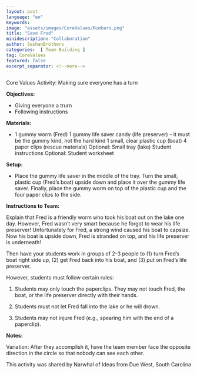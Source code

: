 ```yaml
---
layout: post
language: "en"
keywords:
image: "assets/images/CoreValues/Numbers.png"
title: "Save Fred"
minidescription: "Collaboration"
author: SeshanBrothers
categories:  [ Team Building ]
tag: CoreValues
featured: false
excerpt_separator: <!--more-->
---
```


Core Values Activity:  Making sure everyone has a turn
<!--more-->

<b>Objectives:</b>
- Giving everyone a trurn
- Following instructions

<b>Materials:</b>
- 1 gummy worm (Fred)
1 gummy life saver candy (life preserver) – it must be the gummy kind, not the hard kind
1 small, clear plastic cup (boat)
4 paper clips (rescue materials)
Optional: Small tray (lake)
Student instructions
Optional: Student worksheet

<b>Setup:</b>
- Place the gummy life saver in the middle of the tray. Turn the small, plastic cup (Fred’s boat) upside down and place it over the gummy life saver. Finally, place the gummy worm on top of the plastic cup and the four paper clips to the side.

<b>Instructions to Team:</b>

Explain that Fred is a friendly worm who took his boat out on the lake one day. However, Fred wasn’t very smart because he forgot to wear his life preserver! Unfortunately for Fred, a strong wind caused his boat to capsize. Now his boat is upside down, Fred is stranded on top, and his life preserver is underneath!

Then have your students work in groups of 2-3 people to (1) turn Fred’s boat right side up, (2) get Fred back into his boat, and (3) put on Fred’s life preserver.

However, students must follow certain rules:

1. Students may only touch the paperclips. They may not touch Fred, the boat, or the life preserver directly with their hands.

2. Students must not let Fred fall into the lake or he will drown.

3. Students may not injure Fred (e.g., spearing him with the end of a paperclip).


<b>Notes:</b>

Variation: After they accomplish it, have the team member face the opposite direction in the circle so that nobody can see each other.

This activity was shared by Narwhal of Ideas from Due West, South Carolina

